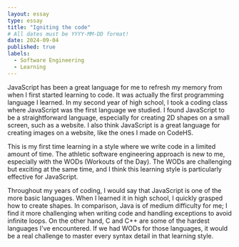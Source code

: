 ```yaml
---
layout: essay
type: essay
title: "Igniting the code"
# All dates must be YYYY-MM-DD format!
date: 2024-09-04
published: true
labels:
  - Software Engineering
  - Learning
---
```


JavaScript has been a great language for me to refresh my memory from when I first started learning to code. It was actually the first programming language I learned. In my second year of high school, I took a coding class where JavaScript was the first language we studied. I found JavaScript to be a straightforward language, especially for creating 2D shapes on a small screen, such as a website. I also think JavaScript is a great language for creating images on a website, like the ones I made on CodeHS.

This is my first time learning in a style where we write code in a limited amount of time. The athletic software engineering approach is new to me, especially with the WODs (Workouts of the Day). The WODs are challenging but exciting at the same time, and I think this learning style is particularly effective for JavaScript.

Throughout my years of coding, I would say that JavaScript is one of the more basic languages. When I learned it in high school, I quickly grasped how to create shapes. In comparison, Java is of medium difficulty for me; I find it more challenging when writing code and handling exceptions to avoid infinite loops. On the other hand, C and C++ are some of the hardest languages I've encountered. If we had WODs for those languages, it would be a real challenge to master every syntax detail in that learning style.
